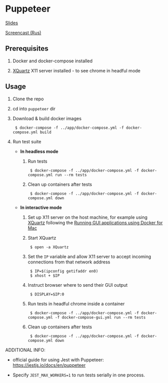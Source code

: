 # Puppeteer

[Slides](https://shilgam.github.io/reveal.js/slides/puppeteer/)

[Screencast (Rus)](https://www.youtube.com/watch?v=jTDO5ZOy5xY)

## Prerequisites

1. Docker and docker-compose installed

1. [XQuartz](https://www.xquartz.org/) X11 server installed - to see chrome in headful mode

## Usage

1. Clone the repo

1. cd into `puppeteer` dir

1. Download & build docker images

        $ docker-compose -f ../app/docker-compose.yml -f docker-compose.yml build

1. Run test suite

    * **In headless mode**

        1. Run tests

                $ docker-compose -f ../app/docker-compose.yml -f docker-compose.yml run --rm tests

        1. Clean up containers after tests

                $ docker-compose -f ../app/docker-compose.yml -f docker-compose.yml down

    * **In interactive mode**

        1. Set up X11 server on the host machine, for example using [XQuartz](https://www.xquartz.org/) following the [Running GUI applications using Docker for Mac](https://sourabhbajaj.com/blog/2017/02/07/gui-applications-docker-mac/)

        1. Start XQuartz

                $ open -a XQuartz

        1. Set the `IP` variable and allow X11 server to accept incoming connections from that network address

                $ IP=$(ipconfig getifaddr en0)
                $ xhost + $IP

        1. Instruct browser where to send their GUI output

                $ DISPLAY=$IP:0

        1. Run tests in headful chrome inside a container

                $ docker-compose -f ../app/docker-compose.yml -f docker-compose.yml -f docker-compose-gui.yml run --rm tests

        1. Clean up containers after tests

                $ docker-compose -f ../app/docker-compose.yml -f docker-compose.yml down

ADDITIONAL INFO:

* official guide for using Jest with Puppeteer: https://jestjs.io/docs/en/puppeteer

* Specify `JEST_MAX_WORKERS=1` to run tests serially in one process.
